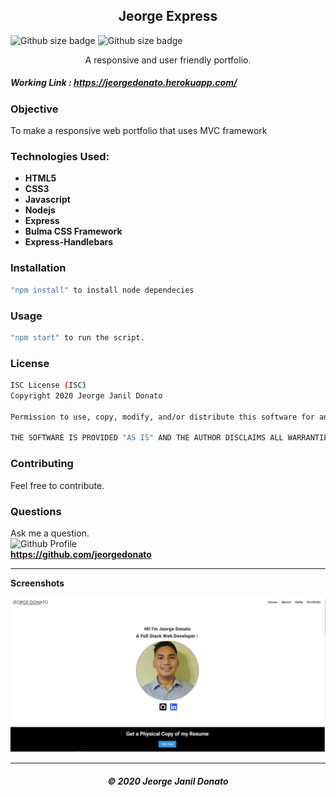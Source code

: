 <h2 align="center">Jeorge Express</h2>

![Github size badge](https://img.shields.io/github/repo-size/jeorgedonato/jeorge-express) ![Github size badge](https://img.shields.io/github/languages/top/jeorgedonato/jeorge-express)

<p align="center">A responsive and user friendly portfolio.</p>

##### Working Link : https://jeorgedonato.herokuapp.com/

### Objective 
To make a responsive web portfolio that uses MVC framework

### Technologies Used:

- **HTML5**
- **CSS3**
- **Javascript**
- **Nodejs**
- **Express**
- **Bulma CSS Framework**
- **Express-Handlebars**

### Installation

``` sh
"npm install" to install node dependecies
```

### Usage

``` sh
"npm start" to run the script.
```

### License
```sh
ISC License (ISC)
Copyright 2020 Jeorge Janil Donato

Permission to use, copy, modify, and/or distribute this software for any purpose with or without fee is hereby granted, provided that the above copyright notice and this permission notice appear in all copies.

THE SOFTWARE IS PROVIDED "AS IS" AND THE AUTHOR DISCLAIMS ALL WARRANTIES WITH REGARD TO THIS SOFTWARE INCLUDING ALL IMPLIED WARRANTIES OF MERCHANTABILITY AND FITNESS. IN NO EVENT SHALL THE AUTHOR BE LIABLE FOR ANY SPECIAL, DIRECT, INDIRECT, OR CONSEQUENTIAL DAMAGES OR ANY DAMAGES WHATSOEVER RESULTING FROM LOSS OF USE, DATA OR PROFITS, WHETHER IN AN ACTION OF CONTRACT, NEGLIGENCE OR OTHER TORTIOUS ACTION, ARISING OUT OF OR IN CONNECTION WITH THE USE OR PERFORMANCE OF THIS SOFTWARE.
```

### Contributing
Feel free to contribute.

### Questions
Ask me a question. </br>
![Github Profile](https://github.com/jeorgedonato.png?size=150) </br>
**https://github.com/jeorgedonato**

---



**Screenshots**

![Home Screenshot](/public/images/home-screenshot.png)

---

<h5 align="center">© 2020 Jeorge Janil Donato</h5>
